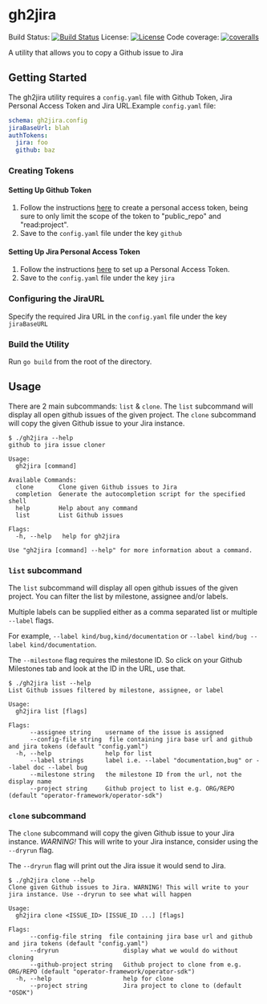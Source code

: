 # gh2jira

Build Status:
[![Build Status][actions-img]](https://github.com/jmrodri/gh2jira/actions)
License:
[![License](http://img.shields.io/:license-apache-blue.svg)](http://www.apache.org/licenses/LICENSE-2.0.html)
Code coverage:
[![coveralls][coveralls-img]](https://coveralls.io/github/jmrodri/gh2jira?branch=main)

A utility that allows you to copy a Github issue to Jira

## Getting Started
The gh2jira utility requires a `config.yaml` file with Github Token, Jira Personal Access Token and Jira URL.Example `config.yaml` file:

```yaml
schema: gh2jira.config
jiraBaseUrl: blah
authTokens:
  jira: foo
  github: baz
```

### Creating Tokens
#### Setting Up Github Token
1. Follow the instructions [here](https://docs.github.com/en/authentication/keeping-your-account-and-data-secure/creating-a-personal-access-token#creating-a-personal-access-token-classic) to create a personal access token, being sure to only limit the scope of the token to "public_repo" and "read:project".
2. Save to the `config.yaml` file under the key `github`

#### Setting Up Jira Personal Access Token
1. Follow the instructions [here](https://confluence.atlassian.com/enterprise/using-personal-access-tokens-1026032365.html#UsingPersonalAccessTokens-CreatingPATsintheapplication) to set up a Personal Access Token.
2. Save to the `config.yaml` file under the key `jira`

### Configuring the JiraURL
Specify the required Jira URL in the `config.yaml` file under the key `jiraBaseURL`
### Build the Utility
Run `go build` from the root of the directory.

## Usage
There are 2 main subcommands: `list` & `clone`. The `list` subcommand will
display all open github issues of the given project. The `clone` subcommand will
copy the given Github issue to your Jira instance.

```
$ ./gh2jira --help
github to jira issue cloner

Usage:
  gh2jira [command]

Available Commands:
  clone       Clone given Github issues to Jira
  completion  Generate the autocompletion script for the specified shell
  help        Help about any command
  list        List Github issues

Flags:
  -h, --help   help for gh2jira

Use "gh2jira [command] --help" for more information about a command.
```

### `list` subcommand

The `list` subcommand will display all open github issues of the given project.
You can filter the list by milestone, assignee and/or labels.

Multiple labels can be supplied either as a comma separated list or multiple `--label` flags.

For example, `--label kind/bug,kind/documentation` or `--label kind/bug --label
kind/documentation`.

The `--milestone` flag requires the milestone ID. So click on your Github
Milestones tab and look at the ID in the URL, use that.

```
$ ./gh2jira list --help
List Github issues filtered by milestone, assignee, or label

Usage:
  gh2jira list [flags]

Flags:
      --assignee string    username of the issue is assigned
      --config-file string  file containing jira base url and github and jira tokens (default "config.yaml")
  -h, --help               help for list
      --label strings      label i.e. --label "documentation,bug" or --label doc --label bug
      --milestone string   the milestone ID from the url, not the display name
      --project string     Github project to list e.g. ORG/REPO (default "operator-framework/operator-sdk")
```

### `clone` subcommand

The `clone` subcommand will copy the given Github issue to your Jira instance.
*WARNING!* This will write to your Jira instance, consider using the `--dryrun`
flag.

The `--dryrun` flag will print out the Jira issue it would send to Jira.

```
$ ./gh2jira clone --help
Clone given Github issues to Jira. WARNING! This will write to your jira instance. Use --dryrun to see what will happen

Usage:
  gh2jira clone <ISSUE_ID> [ISSUE_ID ...] [flags]

Flags:
      --config-file string  file containing jira base url and github and jira tokens (default "config.yaml")
      --dryrun                  display what we would do without cloning
      --github-project string   Github project to clone from e.g. ORG/REPO (default "operator-framework/operator-sdk")
  -h, --help                    help for clone
      --project string          Jira project to clone to (default "OSDK")
```

[actions-img]: https://github.com/jmrodri/gh2jira/workflows/unit/badge.svg
[coveralls-img]: https://coveralls.io/repos/github/jmrodri/gh2jira/badge.svg?branch=main
